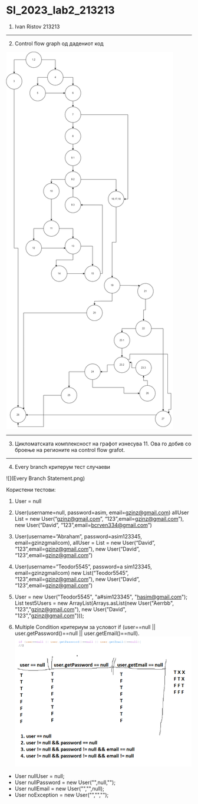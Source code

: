 # SI_2023_lab2_213213
1. Ivan Ristov 213213
<hr>

2. Control flow graph од дадениот код

![](control_flow_graph_213213.png)

<hr>

3. Цикломатската комплексност на графот изнесува 11. Ова го добив со броење на регионите на control flow grafot.

<hr>

4. Every branch критерум тест случаеви

![](Every Branch Statement.png)

Користени тестови:
1. User = null 
2. User(username=null, password=asim, email=gzinz@gmail.com) allUser List<User> = new User(“gzinz@gmail.com”, “123”,email=gzinz@gmail.com”), new User(“David”, “123”,email=bcrven334@gmail.com”)
3. User(username=”Abraham”, password=asim123345, email=gzinzgmailcom), allUser = List<User> = new User(“David”, “123”,email=gzinz@gmail.com”), new User(“David”, “123”,email=gzinz@gmail.com”)
4. User(username=”Teodor5545”, password=a sim123345, email=gzinzgmailcom) new List<User>(“Teodor5545”, “123”,email=gzinz@gmail.com”), new User(“David”, “123”,email=gzinz@gmail.com”) 
5. User = new User("Teodor5545", "a#sim123345", "hasim@gmail.com");     List<User> test5Users = new ArrayList<User>(Arrays.asList(new User("Aerrbb", "123","gzinz@gmail.com"), new User("David", "123","gzinz@gmail.com")));


5. Multiple Condition критериум за условот if (user==null || user.getPassword()==null || user.getEmail()==null).
![](MultipleCondition.png)

- User nullUser = null; 
- User nullPassword = new User("",null,"");
- User nullEmail = new User("","",null);
- User noException = new User("","","");